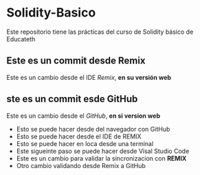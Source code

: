 # Solidity-Basico
Este repositorio tiene las prácticas del curso de Solidity básico de Educateth

## Este es un commit desde Remix

Este es un cambio desde el IDE *Remix*, **en su versión web**

## ste es un commit esde GitHub

Este es un cambio desde el *GitHub*, **en si version web**
* Esto se puede hacer desde del navegador con GitHub
* Esto se puede hacer desde el IDE de REMIX
* Esto se puede hacer en loca desde una terminal
* Este sigueinte paso se puede hacer desde Visal Studio Code
* Este es un cambio para validar la sincronizacion con **REMIX**
* Otro cambio validando desde Remix a GitHub